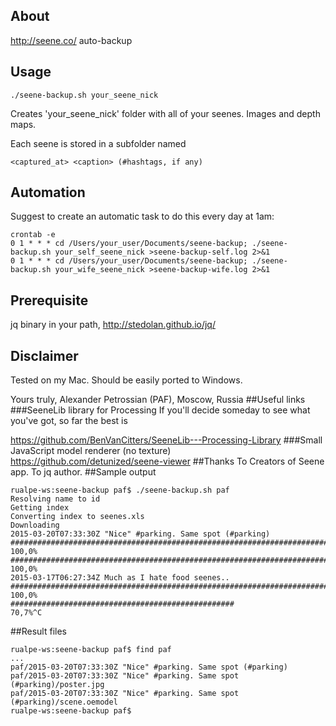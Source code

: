 ## About
http://seene.co/ auto-backup
## Usage
`./seene-backup.sh your_seene_nick`

Creates 'your_seene_nick' folder with all of your seenes. Images and depth maps.

Each seene is stored in a subfolder named 

`<captured_at> <caption> (#hashtags, if any)`
## Automation
Suggest to create an automatic task to do this every day at 1am:
```
crontab -e
0 1 * * * cd /Users/your_user/Documents/seene-backup; ./seene-backup.sh your_self_seene_nick >seene-backup-self.log 2>&1
0 1 * * * cd /Users/your_user/Documents/seene-backup; ./seene-backup.sh your_wife_seene_nick >seene-backup-wife.log 2>&1
``` 
## Prerequisite
jq binary in your path, http://stedolan.github.io/jq/
## Disclaimer
Tested on my Mac.
Should be easily ported to Windows.

Yours truly,
Alexander Petrossian (PAF), Moscow, Russia
##Useful links
###SeeneLib library for Processing
If you'll decide someday to see what you've got, so far the best is

https://github.com/BenVanCitters/SeeneLib---Processing-Library
###Small JavaScript model renderer (no texture)
https://github.com/detunized/seene-viewer
##Thanks
To Creators of Seene app.
To jq author.
##Sample output
```
rualpe-ws:seene-backup paf$ ./seene-backup.sh paf
Resolving name to id
Getting index
Converting index to seenes.xls
Downloading
2015-03-20T07:33:30Z "Nice" #parking. Same spot (#parking)
######################################################################## 100,0%
######################################################################## 100,0%
2015-03-17T06:27:34Z Much as I hate food seenes..
######################################################################## 100,0%
##################################################                        70,7%^C
```

##Result files
```
rualpe-ws:seene-backup paf$ find paf
...
paf/2015-03-20T07:33:30Z "Nice" #parking. Same spot (#parking)
paf/2015-03-20T07:33:30Z "Nice" #parking. Same spot (#parking)/poster.jpg
paf/2015-03-20T07:33:30Z "Nice" #parking. Same spot (#parking)/scene.oemodel
rualpe-ws:seene-backup paf$ 
```
